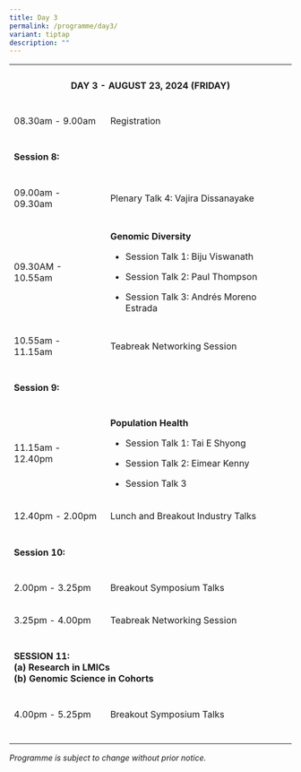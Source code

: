 ```yaml
---
title: Day 3
permalink: /programme/day3/
variant: tiptap
description: ""
---
```

<table>
<tbody>
<tr>
<th rowspan="1" colspan="4">
<h4><strong>DAY 3 - AUGUST 23, 2024 (FRIDAY)</strong></h4>
<p></p>
</th>
</tr>
<tr>
<td rowspan="1" colspan="1">
<p>08.30am - 9.00am</p>
</td>
<td rowspan="1" colspan="3">
<p>Registration</p>
</td>
</tr>
<tr>
<td rowspan="1" colspan="4">
<p></p>
<h4><strong>Session 8: </strong></h4>
</td>
</tr>
<tr>
<td rowspan="1" colspan="1">
<p>09.00am - 09.30am</p>
</td>
<td rowspan="1" colspan="3">
<p>Plenary Talk 4: Vajira Dissanayake</p>
</td>
</tr>
<tr>
<td rowspan="1" colspan="1">
<p>09.30AM - 10.55am</p>
</td>
<td rowspan="1" colspan="3">
<p><strong>Genomic Diversity</strong>
</p>
<ul data-tight="true" class="tight">
<li>
<p>Session Talk 1: Biju Viswanath</p>
</li>
<li>
<p>Session Talk 2: Paul Thompson</p>
</li>
<li>
<p>Session Talk 3: Andrés Moreno Estrada</p>
</li>
</ul>
</td>
</tr>
<tr>
<td rowspan="1" colspan="1">
<p>10.55am - 11.15am</p>
</td>
<td rowspan="1" colspan="3">
<p>Teabreak Networking Session</p>
</td>
</tr>
<tr>
<td rowspan="1" colspan="4">
<p></p>
<h4><strong>Session 9:</strong></h4>
</td>
</tr>
<tr>
<td rowspan="1" colspan="1">
<p>11.15am - 12.40pm</p>
</td>
<td rowspan="1" colspan="3">
<p><strong>Population Health</strong>
</p>
<ul data-tight="true" class="tight">
<li>
<p>Session Talk 1: Tai E Shyong</p>
</li>
<li>
<p>Session Talk 2: Eimear Kenny</p>
</li>
<li>
<p>Session Talk 3</p>
</li>
</ul>
</td>
</tr>
<tr>
<td rowspan="1" colspan="1">
<p>12.40pm - 2.00pm</p>
</td>
<td rowspan="1" colspan="1">
<p>Lunch and Breakout Industry Talks</p>
</td>
<td rowspan="1" colspan="1">
<p></p>
</td>
<td rowspan="1" colspan="1">
<p></p>
</td>
</tr>
<tr>
<td rowspan="1" colspan="4">
<p></p>
<h4><strong>Session 10:</strong></h4>
</td>
</tr>
<tr>
<td rowspan="1" colspan="1">
<p>2.00pm - 3.25pm</p>
</td>
<td rowspan="1" colspan="1">
<p>Breakout Symposium Talks</p>
</td>
<td rowspan="1" colspan="1">
<p></p>
</td>
<td rowspan="1" colspan="1">
<p></p>
</td>
</tr>
<tr>
<td rowspan="1" colspan="1">
<p>3.25pm - 4.00pm</p>
</td>
<td rowspan="1" colspan="1">
<p>Teabreak Networking Session</p>
</td>
<td rowspan="1" colspan="1">
<p></p>
</td>
<td rowspan="1" colspan="1">
<p></p>
</td>
</tr>
<tr>
<td rowspan="1" colspan="2">
<p></p>
<h4><strong>SESSION 11:&nbsp; </strong><br>(a) Research in LMICs<br>(b) Genomic Science in Cohorts</h4>
</td>
<td rowspan="1" colspan="1">
<p></p>
</td>
<td rowspan="1" colspan="1">
<p></p>
</td>
</tr>
<tr>
<td rowspan="1" colspan="1">
<p>4.00pm - 5.25pm</p>
</td>
<td rowspan="1" colspan="1">
<p>Breakout Symposium Talks</p>
</td>
<td rowspan="1" colspan="1">
<p></p>
</td>
<td rowspan="1" colspan="1">
<p></p>
</td>
</tr>
<tr>
<td rowspan="1" colspan="1">
<p></p>
</td>
<td rowspan="1" colspan="1">
<p></p>
</td>
<td rowspan="1" colspan="1">
<p></p>
</td>
<td rowspan="1" colspan="1">
<p></p>
</td>
</tr>
</tbody>
</table>
<p></p>
<p><em>Programme is subject to change without prior notice.</em>
</p>